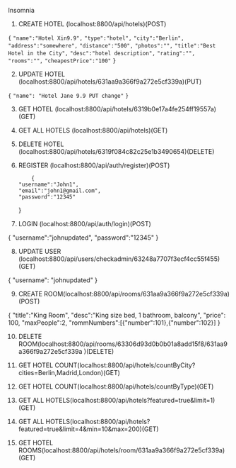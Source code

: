 Insomnia

1. CREATE HOTEL (localhost:8800/api/hotels)(POST)

`{`
`"name":"Hotel Xin9.9",`
`"type":"hotel",`
`"city":"Berlin",`
`"address":"somewhere",`
`"distance":"500",`
`"photos":"",`
`"title":"Best Hotel in the City",`
`"desc":"hotel description",`
`"rating":"",`
`"rooms":"",`
`"cheapestPrice":"100"`
`}`

2. UPDATE HOTEL (localhost:8800/api/hotels/631aa9a366f9a272e5cf339a)(PUT)

`{`
`"name": "Hotel Jane 9.9 PUT change"`
`}`

3.  GET HOTEL (localhost:8800/api/hotels/6319b0e17a4fe254ff19557a)(GET)

4.  GET ALL HOTELS (localhost:8800/api/hotels)(GET)

5.  DELETE HOTEL (localhost:8800/api/hotels/6319f084c82c25e1b3490654)(DELETE)

6.  REGISTER (localhost:8800/api/auth/register)(POST)

        	{
        "username":"John1",
        "email":"john1@gmail.com",
        "password":"12345"

    }

7.  LOGIN (localhost:8800/api/auth/login)(POST)

{
"username":"johnupdated",
"password":"12345"
}

8. UPDATE USER (localhost:8800/api/users/checkadmin/63248a7707f3ecf4cc55f455)(GET)

{
"username": "johnupdated"
}

9. CREATE ROOM(localhost:8800/api/rooms/631aa9a366f9a272e5cf339a)(POST)

{
"title":"King Room",
"desc":"King size bed, 1 bathroom, balcony",
"price": 100,
"maxPeople":2,
"rommNumbers":[{"number":101},{"number":102}]
}

10. DELETE ROOM(localhost:8800/api/rooms/63306d93d0b0b01a8add15f8/631aa9a366f9a272e5cf339a )(DELETE)

11. GET HOTEL COUNT(localhost:8800/api/hotels/countByCity?cities=Berlin,Madrid,London)(GET)

12. GET HOTEL COUNT(localhost:8800/api/hotels/countByType)(GET)

13. GET ALL HOTELS(localhost:8800/api/hotels?featured=true&limit=1)(GET)

14. GET ALL HOTELS(localhost:8800/api/hotels?featured=true&limit=4&min=10&max=200)(GET)

15. GET HOTEL ROOMS(localhost:8800/api/hotels/room/631aa9a366f9a272e5cf339a)(GET)
